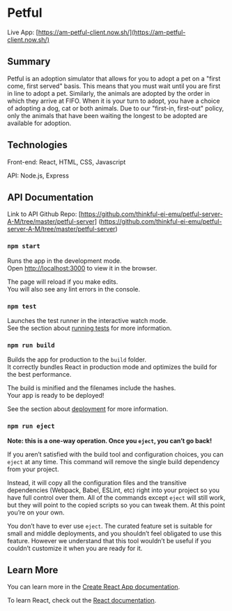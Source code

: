# Petful

Live App: [https://am-petful-client.now.sh/](https://am-petful-client.now.sh/) 

## Summary

Petful is an adoption simulator that allows for you to adopt a pet on a "first come, first served" basis. This means that you must wait until you are first in line to adopt a pet. Similarly, the animals are adopted by the order in which they arrive at FIFO. When it is your turn to adopt, you have a choice of adopting a dog, cat or both animals. Due to our "first-in, first-out" policy, only the animals that have been waiting the longest to be adopted are available for adoption.

## Technologies
Front-end: React, HTML, CSS, Javascript

API: Node.js, Express

## API Documentation

Link to API Github Repo: [https://github.com/thinkful-ei-emu/petful-server-A-M/tree/master/petful-server] (https://github.com/thinkful-ei-emu/petful-server-A-M/tree/master/petful-server)


### `npm start`

Runs the app in the development mode.<br>
Open [http://localhost:3000](http://localhost:3000) to view it in the browser.

The page will reload if you make edits.<br>
You will also see any lint errors in the console.

### `npm test`

Launches the test runner in the interactive watch mode.<br>
See the section about [running tests](https://facebook.github.io/create-react-app/docs/running-tests) for more information.

### `npm run build`

Builds the app for production to the `build` folder.<br>
It correctly bundles React in production mode and optimizes the build for the best performance.

The build is minified and the filenames include the hashes.<br>
Your app is ready to be deployed!

See the section about [deployment](https://facebook.github.io/create-react-app/docs/deployment) for more information.

### `npm run eject`

**Note: this is a one-way operation. Once you `eject`, you can’t go back!**

If you aren’t satisfied with the build tool and configuration choices, you can `eject` at any time. This command will remove the single build dependency from your project.

Instead, it will copy all the configuration files and the transitive dependencies (Webpack, Babel, ESLint, etc) right into your project so you have full control over them. All of the commands except `eject` will still work, but they will point to the copied scripts so you can tweak them. At this point you’re on your own.

You don’t have to ever use `eject`. The curated feature set is suitable for small and middle deployments, and you shouldn’t feel obligated to use this feature. However we understand that this tool wouldn’t be useful if you couldn’t customize it when you are ready for it.

## Learn More

You can learn more in the [Create React App documentation](https://facebook.github.io/create-react-app/docs/getting-started).

To learn React, check out the [React documentation](https://reactjs.org/).

